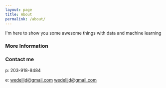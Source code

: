 ```yaml
---
layout: page
title: About
permalink: /about/
---
```


I'm here to show you some awesome things with data and machine learning

### More Information

### Contact me
p: 203-918-8484
  
e: wedelljd@gmail.com
[wedelljd@gmail.com](mailto:wedelljd@gmail.com)

